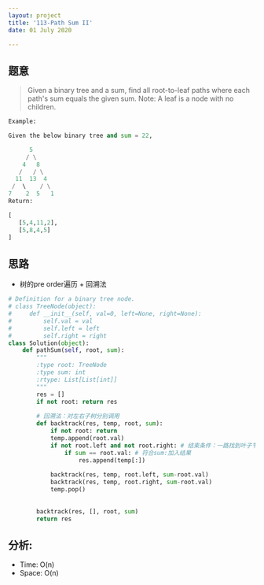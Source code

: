 ```yaml
---
layout: project
title: '113-Path Sum II'
date: 01 July 2020

---
```

## 题意
> Given a binary tree and a sum, find all root-to-leaf paths where each path's sum equals the given sum.
> Note: A leaf is a node with no children.

~~~python
Example:

Given the below binary tree and sum = 22,

      5
     / \
    4   8
   /   / \
  11  13  4
 /  \    / \
7    2  5   1
Return:

[
   [5,4,11,2],
   [5,8,4,5]
]
~~~

## 思路
- 树的pre order遍历 + 回溯法

~~~python
# Definition for a binary tree node.
# class TreeNode(object):
#     def __init__(self, val=0, left=None, right=None):
#         self.val = val
#         self.left = left
#         self.right = right
class Solution(object):
    def pathSum(self, root, sum):
        """
        :type root: TreeNode
        :type sum: int
        :rtype: List[List[int]]
        """
        res = []
        if not root: return res
        
        # 回溯法：对左右子树分别调用
        def backtrack(res, temp, root, sum):
            if not root: return
            temp.append(root.val)
            if not root.left and not root.right: # 结束条件：一路找到叶子节点
                if sum == root.val: # 符合sum:加入结果
                    res.append(temp[:])
                    
            backtrack(res, temp, root.left, sum-root.val)
            backtrack(res, temp, root.right, sum-root.val)
            temp.pop()
            
            
        backtrack(res, [], root, sum)
        return res
~~~

## 分析:
- Time: O(n) 
- Space: O(n) 
